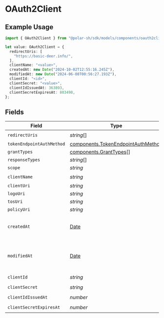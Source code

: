 # OAuth2Client

## Example Usage

```typescript
import { OAuth2Client } from "@polar-sh/sdk/models/components/oauth2client.js";

let value: OAuth2Client = {
  redirectUris: [
    "https://basic-deer.info/",
  ],
  clientName: "<value>",
  createdAt: new Date("2024-10-02T12:55:16.245Z"),
  modifiedAt: new Date("2024-06-08T00:56:27.193Z"),
  clientId: "<id>",
  clientSecret: "<value>",
  clientIdIssuedAt: 363893,
  clientSecretExpiresAt: 803498,
};
```

## Fields

| Field                                                                                         | Type                                                                                          | Required                                                                                      | Description                                                                                   |
| --------------------------------------------------------------------------------------------- | --------------------------------------------------------------------------------------------- | --------------------------------------------------------------------------------------------- | --------------------------------------------------------------------------------------------- |
| `redirectUris`                                                                                | *string*[]                                                                                    | :heavy_check_mark:                                                                            | N/A                                                                                           |
| `tokenEndpointAuthMethod`                                                                     | [components.TokenEndpointAuthMethod](../../models/components/tokenendpointauthmethod.md)      | :heavy_minus_sign:                                                                            | N/A                                                                                           |
| `grantTypes`                                                                                  | [components.GrantTypes](../../models/components/granttypes.md)[]                              | :heavy_minus_sign:                                                                            | N/A                                                                                           |
| `responseTypes`                                                                               | *string*[]                                                                                    | :heavy_minus_sign:                                                                            | N/A                                                                                           |
| `scope`                                                                                       | *string*                                                                                      | :heavy_minus_sign:                                                                            | N/A                                                                                           |
| `clientName`                                                                                  | *string*                                                                                      | :heavy_check_mark:                                                                            | N/A                                                                                           |
| `clientUri`                                                                                   | *string*                                                                                      | :heavy_minus_sign:                                                                            | N/A                                                                                           |
| `logoUri`                                                                                     | *string*                                                                                      | :heavy_minus_sign:                                                                            | N/A                                                                                           |
| `tosUri`                                                                                      | *string*                                                                                      | :heavy_minus_sign:                                                                            | N/A                                                                                           |
| `policyUri`                                                                                   | *string*                                                                                      | :heavy_minus_sign:                                                                            | N/A                                                                                           |
| `createdAt`                                                                                   | [Date](https://developer.mozilla.org/en-US/docs/Web/JavaScript/Reference/Global_Objects/Date) | :heavy_check_mark:                                                                            | Creation timestamp of the object.                                                             |
| `modifiedAt`                                                                                  | [Date](https://developer.mozilla.org/en-US/docs/Web/JavaScript/Reference/Global_Objects/Date) | :heavy_check_mark:                                                                            | Last modification timestamp of the object.                                                    |
| `clientId`                                                                                    | *string*                                                                                      | :heavy_check_mark:                                                                            | N/A                                                                                           |
| `clientSecret`                                                                                | *string*                                                                                      | :heavy_check_mark:                                                                            | N/A                                                                                           |
| `clientIdIssuedAt`                                                                            | *number*                                                                                      | :heavy_check_mark:                                                                            | N/A                                                                                           |
| `clientSecretExpiresAt`                                                                       | *number*                                                                                      | :heavy_check_mark:                                                                            | N/A                                                                                           |